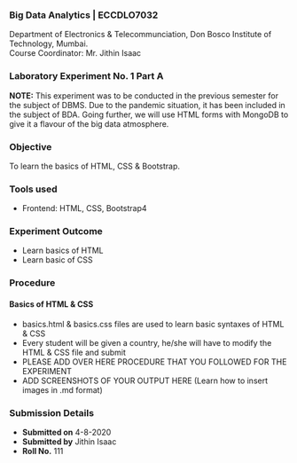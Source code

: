 ### Big Data Analytics | ECCDLO7032 
Department of Electronics & Telecommunciation, 
Don Bosco Institute of Technology, Mumbai.  
Course Coordinator: Mr. Jithin Isaac

### Laboratory Experiment No. 1 Part A

 **NOTE:** This experiment was to be conducted in the previous semester for the subject of DBMS. Due to the pandemic situation, it has been included in the subject of BDA. Going further, we will use HTML forms with MongoDB to give it a flavour of the big data atmosphere.

### Objective  
To learn the basics of HTML, CSS & Bootstrap. 

### Tools used  
- Frontend: HTML, CSS, Bootstrap4 

### Experiment Outcome
- Learn basics of HTML  
- Learn basic of CSS   

### Procedure
#### Basics of HTML & CSS
- basics.html & basics.css files are used to learn basic syntaxes of HTML & CSS
- Every student will be given a country, he/she will have to modify the HTML & CSS file and submit
- PLEASE ADD OVER HERE PROCEDURE THAT YOU FOLLOWED FOR THE EXPERIMENT
- ADD SCREENSHOTS OF YOUR OUTPUT HERE (Learn how to insert images in .md format)

### Submission Details
- **Submitted on** 4-8-2020
- **Submitted by** Jithin Isaac
- **Roll No.** 111
